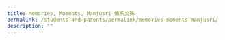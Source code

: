 ```yaml
---
title: Memories, Moments, Manjusri 情系文殊
permalink: /students-and-parents/permalink/memories-moments-manjusri/
description: ""
---
```

